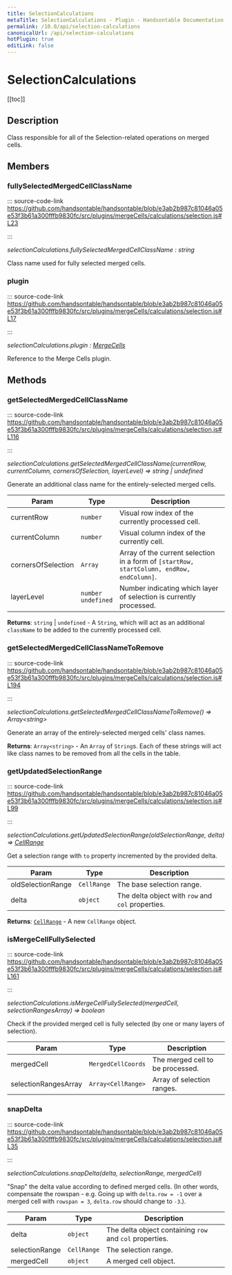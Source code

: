 ```yaml
---
title: SelectionCalculations
metaTitle: SelectionCalculations - Plugin - Handsontable Documentation
permalink: /10.0/api/selection-calculations
canonicalUrl: /api/selection-calculations
hotPlugin: true
editLink: false
---
```


# SelectionCalculations

[[toc]]

## Description

Class responsible for all of the Selection-related operations on merged cells.


## Members

### fullySelectedMergedCellClassName
  
::: source-code-link https://github.com/handsontable/handsontable/blob/e3ab2b987c81046a05e53f3b61a300fffb9830fc/src/plugins/mergeCells/calculations/selection.js#L23

:::

_selectionCalculations.fullySelectedMergedCellClassName : string_

Class name used for fully selected merged cells.



### plugin
  
::: source-code-link https://github.com/handsontable/handsontable/blob/e3ab2b987c81046a05e53f3b61a300fffb9830fc/src/plugins/mergeCells/calculations/selection.js#L17

:::

_selectionCalculations.plugin : [MergeCells](@/api/mergeCells.md)_

Reference to the Merge Cells plugin.


## Methods

### getSelectedMergedCellClassName
  
::: source-code-link https://github.com/handsontable/handsontable/blob/e3ab2b987c81046a05e53f3b61a300fffb9830fc/src/plugins/mergeCells/calculations/selection.js#L116

:::

_selectionCalculations.getSelectedMergedCellClassName(currentRow, currentColumn, cornersOfSelection, layerLevel) ⇒ string | undefined_

Generate an additional class name for the entirely-selected merged cells.


| Param | Type | Description |
| --- | --- | --- |
| currentRow | `number` | Visual row index of the currently processed cell. |
| currentColumn | `number` | Visual column index of the currently cell. |
| cornersOfSelection | `Array` | Array of the current selection in a form of `[startRow, startColumn, endRow, endColumn]`. |
| layerLevel | `number` <br/> `undefined` | Number indicating which layer of selection is currently processed. |


**Returns**: `string` | `undefined` - A `String`, which will act as an additional `className` to be added to the currently processed cell.  

### getSelectedMergedCellClassNameToRemove
  
::: source-code-link https://github.com/handsontable/handsontable/blob/e3ab2b987c81046a05e53f3b61a300fffb9830fc/src/plugins/mergeCells/calculations/selection.js#L194

:::

_selectionCalculations.getSelectedMergedCellClassNameToRemove() ⇒ Array&lt;string&gt;_

Generate an array of the entirely-selected merged cells' class names.


**Returns**: `Array<string>` - An `Array` of `String`s. Each of these strings will act like class names to be removed from all the cells in the table.  

### getUpdatedSelectionRange
  
::: source-code-link https://github.com/handsontable/handsontable/blob/e3ab2b987c81046a05e53f3b61a300fffb9830fc/src/plugins/mergeCells/calculations/selection.js#L99

:::

_selectionCalculations.getUpdatedSelectionRange(oldSelectionRange, delta) ⇒ [CellRange](@/api/cellRange.md)_

Get a selection range with `to` property incremented by the provided delta.


| Param | Type | Description |
| --- | --- | --- |
| oldSelectionRange | `CellRange` | The base selection range. |
| delta | `object` | The delta object with `row` and `col` properties. |


**Returns**: [`CellRange`](@/api/cellRange.md) - A new `CellRange` object.  

### isMergeCellFullySelected
  
::: source-code-link https://github.com/handsontable/handsontable/blob/e3ab2b987c81046a05e53f3b61a300fffb9830fc/src/plugins/mergeCells/calculations/selection.js#L161

:::

_selectionCalculations.isMergeCellFullySelected(mergedCell, selectionRangesArray) ⇒ boolean_

Check if the provided merged cell is fully selected (by one or many layers of selection).


| Param | Type | Description |
| --- | --- | --- |
| mergedCell | `MergedCellCoords` | The merged cell to be processed. |
| selectionRangesArray | `Array<CellRange>` | Array of selection ranges. |



### snapDelta
  
::: source-code-link https://github.com/handsontable/handsontable/blob/e3ab2b987c81046a05e53f3b61a300fffb9830fc/src/plugins/mergeCells/calculations/selection.js#L35

:::

_selectionCalculations.snapDelta(delta, selectionRange, mergedCell)_

"Snap" the delta value according to defined merged cells. (In other words, compensate the rowspan -
e.g. Going up with `delta.row = -1` over a merged cell with `rowspan = 3`, `delta.row` should change to `-3`.).


| Param | Type | Description |
| --- | --- | --- |
| delta | `object` | The delta object containing `row` and `col` properties. |
| selectionRange | `CellRange` | The selection range. |
| mergedCell | `object` | A merged cell object. |


